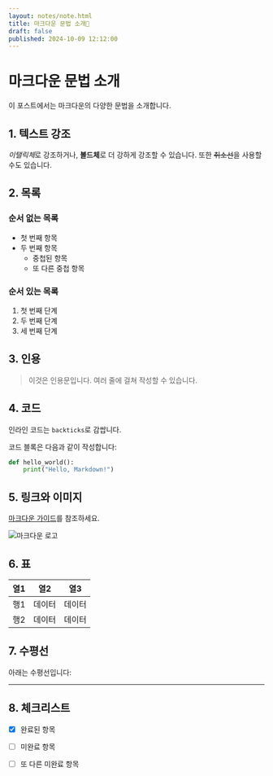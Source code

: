 ```yaml
---
layout: notes/note.html
title: 마크다운 문법 소개💛
draft: false
published: 2024-10-09 12:12:00
---
```


# 마크다운 문법 소개

이 포스트에서는 마크다운의 다양한 문법을 소개합니다.

## 1. 텍스트 강조

*이탤릭체*로 강조하거나, **볼드체**로 더 강하게 강조할 수 있습니다.
또한 ~~취소선~~을 사용할 수도 있습니다.

## 2. 목록

### 순서 없는 목록
- 첫 번째 항목
- 두 번째 항목
  - 중첩된 항목
  - 또 다른 중첩 항목

### 순서 있는 목록
1. 첫 번째 단계
2. 두 번째 단계
3. 세 번째 단계

## 3. 인용

> 이것은 인용문입니다.
> 여러 줄에 걸쳐 작성할 수 있습니다.

## 4. 코드

인라인 코드는 `backticks`로 감쌉니다.

코드 블록은 다음과 같이 작성합니다:

```python
def hello_world():
    print("Hello, Markdown!")
```

## 5. 링크와 이미지

[마크다운 가이드](https://www.markdownguide.org)를 참조하세요.

![마크다운 로고](https://markdown-here.com/img/icon256.png)

## 6. 표

| 열1 | 열2 | 열3 |
|-----|-----|-----|
| 행1 | 데이터 | 데이터 |
| 행2 | 데이터 | 데이터 |

## 7. 수평선

아래는 수평선입니다:

---

## 8. 체크리스트

- [x] 완료된 항목
- [ ] 미완료 항목
- [ ] 또 다른 미완료 항목


